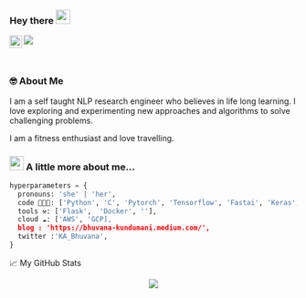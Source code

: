 ### Hey there <img src="https://media.giphy.com/media/hvRJCLFzcasrR4ia7z/giphy.gif" width="25px">


<a href="https://www.linkedin.com/in/bhuvana-kundumani-71694366/">
  <img align="left" alt="Bhuvana's LinkedIN" width="22px" src="https://raw.githubusercontent.com/peterthehan/peterthehan/master/assets/linkedin.svg" />
</a>

![](https://visitor-badge.glitch.me/badge?page_id=bhuvana-kundumani-71694366.bhuvana-kundumani-71694366)

<br />


### 🤓 About Me
  <p>
  I am a self taught NLP research engineer who believes in life long learning. I love exploring and experimenting new approaches and algorithms to solve challenging problems.

  I am a fitness enthusiast and love travelling.
  </p>
  
### <img src="https://media.giphy.com/media/VgCDAzcKvsR6OM0uWg/giphy.gif" width="25"> A little more about me...  

```python
hyperparameters = {
  pronouns: 'she' | 'her',
  code 👨🏼‍💻: ['Python', 'C', 'Pytorch', 'Tensorflow', 'Fastai', 'Keras', 'Postgres', 'Mysql'],
  tools ⚒: ['Flask',  'Docker', ''],
  cloud ☁️: ['AWS', 'GCP],
  blog : 'https://bhuvana-kundumani.medium.com/',
  twitter :'KA_Bhuvana',
}
```

📈 My GitHub Stats

<p align="center"> <img src="https://github-readme-stats.vercel.app/api?username=bhuvanakundumani&show_icons=true&theme=gotham" ,alt="bhuvanakundumani" />





